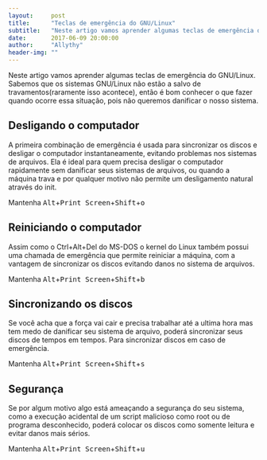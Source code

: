 ```yaml
---
layout:     post
title:      "Teclas de emergência do GNU/Linux"
subtitle:   "Neste artigo vamos aprender algumas teclas de emergência do GNU/Linux."
date:       2017-06-09 20:00:00
author:     "Allythy"
header-img: ""
---
```

Neste artigo vamos aprender algumas teclas de emergência do GNU/Linux. Sabemos que os sistemas GNU/Linux não estão a salvo de travamentos(raramente isso acontece), então é bom conhecer o que fazer quando ocorre essa situação, pois não queremos danificar o nosso sistema.

## Desligando o computador

A primeira combinação de emergência é usada para sincronizar os discos e desligar o computador instantaneamente, evitando problemas nos sistemas de arquivos. Ela é ideal para quem precisa desligar o computador rapidamente sem danificar seus sistemas de arquivos, ou quando a máquina trava e por qualquer motivo não permite um desligamento natural através do init.

Mantenha <kbd>Alt</kbd>+<kbd>Print Screen</kbd>+<kbd>Shift</kbd>+<kbd>o</kbd>

## Reiniciando o computador

Assim como o Ctrl+Alt+Del do MS-DOS o kernel do Linux também possui uma chamada de emergência que permite reiniciar a máquina, com a vantagem de sincronizar os discos evitando danos no sistema de arquivos.

Mantenha <kbd>Alt</kbd>+<kbd>Print Screen</kbd>+<kbd>Shift</kbd>+<kbd>b</kbd>

## Sincronizando os discos

Se você acha que a força vai cair e precisa trabalhar até a ultima hora mas tem medo de danificar seu sistema de arquivo, poderá sincronizar seus discos de tempos em tempos. Para sincronizar discos em caso de emergência.

Mantenha <kbd>Alt</kbd>+<kbd>Print Screen</kbd>+<kbd>Shift</kbd>+<kbd>s</kbd>

## Segurança

Se por algum motivo algo está ameaçando a segurança do seu sistema, como a execução acidental de um script malicioso como root ou de programa desconhecido, poderá colocar os discos como somente leitura e evitar danos mais sérios.

Mantenha <kbd>Alt</kbd>+<kbd>Print Screen</kbd>+<kbd>Shift</kbd>+<kbd>u</kbd>
